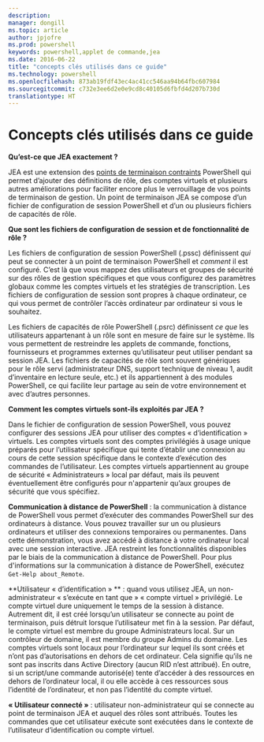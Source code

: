 ```yaml
---
description: 
manager: dongill
ms.topic: article
author: jpjofre
ms.prod: powershell
keywords: powershell,applet de commande,jea
ms.date: 2016-06-22
title: "concepts clés utilisés dans ce guide"
ms.technology: powershell
ms.openlocfilehash: 873ab19fdf43ec4ac41cc546aa94b64fbc607984
ms.sourcegitcommit: c732e3ee6d2e0e9cd8c40105d6fbfd4d207b730d
translationtype: HT
---
```

# <a name="key-concepts-used-throughout-this-guide"></a>Concepts clés utilisés dans ce guide
**Qu’est-ce que JEA exactement ?**

JEA est une extension des [points de terminaison contraints](http://blogs.technet.com/b/heyscriptingguy/archive/2014/03/31/introduction-to-powershell-endpoints.aspx) PowerShell qui permet d’ajouter des définitions de rôle, des comptes virtuels et plusieurs autres améliorations pour faciliter encore plus le verrouillage de vos points de terminaison de gestion.
Un point de terminaison JEA se compose d’un fichier de configuration de session PowerShell et d’un ou plusieurs fichiers de capacités de rôle.

**Que sont les fichiers de configuration de session et de fonctionnalité de rôle ?**

Les fichiers de configuration de session PowerShell (.pssc) définissent *qui* peut se connecter à un point de terminaison PowerShell et *comment* il est configuré.
C’est là que vous mappez des utilisateurs et groupes de sécurité sur des rôles de gestion spécifiques et que vous configurez des paramètres globaux comme les comptes virtuels et les stratégies de transcription.
Les fichiers de configuration de session sont propres à chaque ordinateur, ce qui vous permet de contrôler l’accès ordinateur par ordinateur si vous le souhaitez.

Les fichiers de capacités de rôle PowerShell (.psrc) définissent *ce que* les utilisateurs appartenant à un rôle sont en mesure de faire sur le système.
Ils vous permettent de restreindre les applets de commande, fonctions, fournisseurs et programmes externes qu’utilisateur peut utiliser pendant sa session JEA.
Les fichiers de capacités de rôle sont souvent génériques pour le rôle servi (administrateur DNS, support technique de niveau 1, audit d’inventaire en lecture seule, etc.) et ils appartiennent à des modules PowerShell, ce qui facilite leur partage au sein de votre environnement et avec d’autres personnes.

**Comment les comptes virtuels sont-ils exploités par JEA ?**

Dans le fichier de configuration de session PowerShell, vous pouvez configurer des sessions JEA pour utiliser des comptes « d’identification » virtuels.
Les comptes virtuels sont des comptes privilégiés à usage unique préparés pour l’utilisateur spécifique qui tente d’établir une connexion au cours de cette session spécifique dans le contexte d’exécution des commandes de l’utilisateur.
Les comptes virtuels appartiennent au groupe de sécurité « Administrateurs » local par défaut, mais ils peuvent éventuellement être configurés pour n'appartenir qu’aux groupes de sécurité que vous spécifiez.

**Communication à distance de PowerShell** : la communication à distance de PowerShell vous permet d’exécuter des commandes PowerShell sur des ordinateurs à distance.
Vous pouvez travailler sur un ou plusieurs ordinateurs et utiliser des connexions temporaires ou permanentes.
Dans cette démonstration, vous avez accédé à distance à votre ordinateur local avec une session interactive.
JEA restreint les fonctionnalités disponibles par le biais de la communication à distance de PowerShell.
Pour plus d'informations sur la communication à distance de PowerShell, exécutez `Get-Help about_Remote`.

**Utilisateur « d’identification » ** : quand vous utilisez JEA, un non-administrateur « s’exécute en tant que » « compte virtuel » privilégié.
Le compte virtuel dure uniquement le temps de la session à distance.
Autrement dit, il est créé lorsqu’un utilisateur se connecte au point de terminaison, puis détruit lorsque l’utilisateur met fin à la session.
Par défaut, le compte virtuel est membre du groupe Administrateurs local.
Sur un contrôleur de domaine, il est membre du groupe Admins du domaine.
Les comptes virtuels sont locaux pour l’ordinateur sur lequel ils sont créés et n’ont pas d’autorisations en dehors de cet ordinateur.
Cela signifie qu’ils ne sont pas inscrits dans Active Directory (aucun RID n’est attribué).
En outre, si un script/une commande autorisé(e) tente d’accéder à des ressources en dehors de l’ordinateur local, il ou elle accède à ces ressources sous l’identité de l’ordinateur, et non pas l’identité du compte virtuel.

**« Utilisateur connecté »** : utilisateur non-administrateur qui se connecte au point de terminaison JEA et auquel des rôles sont attribués.
Toutes les commandes que cet utilisateur exécute sont exécutées dans le contexte de l’utilisateur d’identification ou compte virtuel.

